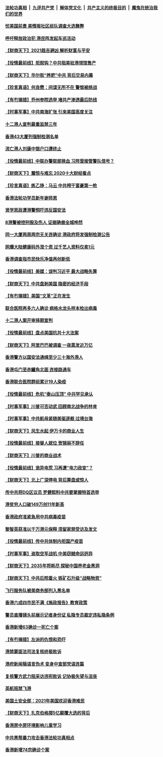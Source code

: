 ####  [法轮功真相](../../../../basic/blob/master/README.md?t=01020231) &nbsp;|&nbsp; [九评共产党](../../../../9ping.md/blob/master/README.md?t=01020231) &nbsp;|&nbsp; [解体党文化](../../../../jtdwh.md/blob/master/README.md?t=01020231)  &nbsp;|&nbsp; [共产主义的终极目的](../../../../gczydzjmd.md/blob/master/README.md?t=01020231) &nbsp;|&nbsp; [魔鬼在统治我们的世界](../../../../mgztzwmdsj.md/blob/master/README.md?t=01020231) 

#### [忧美国前景 美情报社区组队调查大选舞弊](../pages/nsc415/n12660421.md?t=01020231) 

#### [呼吁释放政治犯 港民阵发起车巡活动](../pages/nsc415/n12659894.md?t=01020231) 

#### [【财商天下】2021趋吉避凶 解析财富与平安](../pages/nsc415/n12659878.md?t=01020231) 

#### [【役情最前线】拒脱钩？中共阻美驻港领馆售产](../pages/nsc415/n12658417.md?t=01020231) 

#### [【财商天下】华尔街“养肥”中共 背后交易内幕](../pages/nsc415/n12657637.md?t=01020231) 

#### [【珍言真语】何良懋：间谍无所不在 警惕被统战](../pages/nsc415/n12657245.md?t=01020231) 

#### [【有冇搞错】乔州参院选举 堵共产渗透最后防线](../pages/nsc415/n12655646.md?t=01020231) 

#### [【时事军事】中共南海扩张 引来美国高度关注](../pages/nsc415/n12650098.md?t=01020231) 

#### [十二港人宣判最重监禁三年](../pages/nsc415/n12655990.md?t=01020231) 

#### [香港43大厦列强制检测名单](../pages/nsc415/n12655971.md?t=01020231) 

#### [流亡港人刘康中银户口遭终止](../pages/nsc415/n12655959.md?t=01020231) 

#### [【役情最前线】中联办警联部换血 习阵营接管警队信号？](../pages/nsc415/n12655361.md?t=01020231) 

#### [【财商天下】震惊与难忘 2020十大财经看点](../pages/nsc415/n12655289.md?t=01020231) 

#### [【珍言真语】练乙铮：马云 中共榨干富豪第一枪](../pages/nsc415/n12654636.md?t=01020231) 

#### [香港法轮功学员新年谢师恩](../pages/nsc415/n12653130.md?t=01020231) 

#### [贤学思政遭港警恫吓违反国安法](../pages/nsc415/n12653115.md?t=01020231) 

#### [8港警被控刑毁及伤人 证据确凿全城哗然](../pages/nsc415/n12653102.md?t=01020231) 

#### [同一大厦两周两宗无关连确诊 港政府将发强制检测公告](../pages/nsc415/n12653092.md?t=01020231) 

#### [网爆大陆健康码外泄个资 过千艺人资料仅卖1元](../pages/nsc415/n12653064.md?t=01020231) 

#### [香港调查指巿民快乐净值再创新低](../pages/nsc415/n12653055.md?t=01020231) 

#### [【役情最前线】美媒：误判习近平 最大战略失算](../pages/nsc415/n12652574.md?t=01020231) 

#### [【财商天下】中共盘剥美国 隐密的经济手段](../pages/nsc415/n12652192.md?t=01020231) 

#### [【有冇搞错】美国“文革”正在发生](../pages/nsc415/n12650309.md?t=01020231) 

#### [联合医院再多六人确诊 病格水龙头样本检出病毒](../pages/nsc415/n12650618.md?t=01020231) 

#### [十二港人案开审择期宣判](../pages/nsc415/n12650566.md?t=01020231) 

#### [【役情最前线】盘点美国抗共十大法案](../pages/nsc415/n12650552.md?t=01020231) 

#### [【财商天下】阿里巴巴被调查 一夜蒸发近万亿](../pages/nsc415/n12649983.md?t=01020231) 

#### [香港警方以国安法通缉至少三十海外港人](../pages/nsc415/n12648154.md?t=01020231) 

#### [香港屯门至赤鱲角北面 连接路通车](../pages/nsc415/n12648151.md?t=01020231) 

#### [香港联合医院群组累计19人染疫](../pages/nsc415/n12648135.md?t=01020231) 

#### [【役情最前线】危机“泰山压顶” 中共罕见承认](../pages/nsc415/n12647829.md?t=01020231) 

#### [【时事军事】川普可否动武 回顾南北战争的林肯](../pages/nsc415/n12643497.md?t=01020231) 

#### [【时事军事】中共航母紧随美驱逐舰 过境台海](../pages/nsc415/n12643422.md?t=01020231) 

#### [【财商天下】风生水起 伊万卡的商业人生](../pages/nsc415/n12646520.md?t=01020231) 

#### [【役情最前线】接替人就位 贺锦丽不辞任](../pages/nsc415/n12645357.md?t=01020231) 

#### [【财商天下】川普的商业战术](../pages/nsc415/n12645259.md?t=01020231) 

#### [【役情最前线】诡异电荒 习再遭“电力政变”？](../pages/nsc415/n12643513.md?t=01020231) 

#### [【财商天下】北上广深停电 背后算盘或惊人](../pages/nsc415/n12643382.md?t=01020231) 

#### [传中共将DQ区议员 罗健熙料中共要掌握特首选举](../pages/nsc415/n12641438.md?t=01020231) 

#### [港贫穷人口破149万创11年新高](../pages/nsc415/n12641422.md?t=01020231) 

#### [香港政府准紧急用中共病毒疫苗](../pages/nsc415/n12641415.md?t=01020231) 

#### [黎智英获准以千万港元保释 须留家禁受访及发文](../pages/nsc415/n12641408.md?t=01020231) 

#### [【役情最前线】传中共体制内拒国产疫苗](../pages/nsc415/n12640870.md?t=01020231) 

#### [【时事军事】盗取空军战机 中美窃贼命运迥异](../pages/nsc415/n12640798.md?t=01020231) 

#### [【财商天下】2035年将耗尽 探秘中国养老金黑洞](../pages/nsc415/n12640679.md?t=01020231) 

#### [【财商天下】中共后院着火 铁矿石升级“战略物资”](../pages/nsc415/n12637943.md?t=01020231) 

#### [飞行服务队被美商务部列入黑名单](../pages/nsc415/n12639022.md?t=01020231) 

#### [香港六成四市民不满《施政报告》教育政策](../pages/nsc415/n12639034.md?t=01020231) 

#### [警员直播镜头前展示记者身份证 私隐专员裁定违私隐条例](../pages/nsc415/n12639019.md?t=01020231) 

#### [香港新增63确诊一死亡个案](../pages/nsc415/n12638982.md?t=01020231) 

#### [【有冇搞错】左派的仇恨和恐吓](../pages/nsc415/n12637205.md?t=01020231) 

#### [港禁蒙面法司法复核终极败诉](../pages/nsc415/n12636825.md?t=01020231) 

#### [港府新闻稿语言伪术 变身中宣部党语连篇](../pages/nsc415/n12636806.md?t=01020231) 

#### [复核警方武力阻采访违宪败诉 记协极失望与沮丧](../pages/nsc415/n12636799.md?t=01020231) 

#### [英航班禁飞港](../pages/nsc415/n12636784.md?t=01020231) 

#### [美国土安全部：2021年美国欢迎香港难民](../pages/nsc415/n12636368.md?t=01020231) 

#### [【财商天下】扎克伯格掷5亿颠覆大选的背后](../pages/nsc415/n12636176.md?t=01020231) 

#### [香港房中房环境影响儿童学习](../pages/nsc415/n12634537.md?t=01020231) 

#### [中共黑帮暴力攻击香港法轮功真相点](../pages/nsc415/n12634448.md?t=01020231) 

#### [香港新增74宗确诊个案](../pages/nsc415/n12634518.md?t=01020231) 

